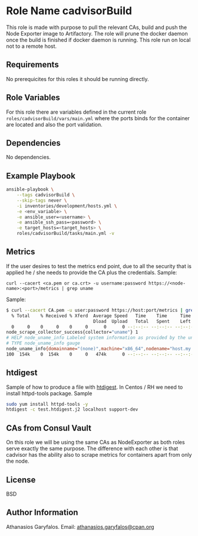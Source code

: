Role Name cadvisorBuild
=======================

This role is made with purpose to pull the relevant CAs, build and push the Node Exporter image to Artifactory. The role will prune the docker daemon once the build is finished if docker daemon is running. This role run on local not to a remote host.

Requirements
------------

No prerequicites for this roles it should be running directly.

Role Variables
--------------

For this role there are variables defined in the current role `roles/cadvisorBuild/vars/main.yml` where the ports binds for the container are located and also the port validation.

Dependencies
------------

No dependencies.

Example Playbook
----------------

```bash
ansible-playbook \
	--tags cadvisorBuild \
	--skip-tags never \
	-i inventories/development/hosts.yml \
	-e <env_variable> \
	-e ansible_user=<username> \
	-e ansible_ssh_pass=<password> \
	-e target_hosts=<target_hosts> \
	roles/cadvisorBuild/tasks/main.yml -v
```

Metrics
-------

If the user desires to test the metrics end point, due to all the security that is applied he / she needs to provide the CA plus the credentials. Sample:

`curl --cacert <ca.pem or ca.crt> -u username:password https://<node-name>:<port>/metrics | grep uname`

Sample:

```bash
$ curl --cacert CA.pem -u user:password https://host:port/metrics | grep uname
  % Total    % Received % Xferd  Average Speed   Time    Time     Time  Current
                                 Dload  Upload   Total   Spent    Left  Speed
  0     0    0     0    0     0      0      0 --:--:-- --:--:-- --:--:--     0node_scrape_collector_duration_seconds{collector="uname"} 2.075e-05
node_scrape_collector_success{collector="uname"} 1
# HELP node_uname_info Labeled system information as provided by the uname system call.
# TYPE node_uname_info gauge
node_uname_info{domainname="(none)",machine="x86_64",nodename="host.my.domain",release="3.10.0-1160.31.1.el7.x86_64",sysname="Linux",version="#1 SMP Wed May 26 20:18:08 UTC 2021"} 1
100  154k    0  154k    0     0   474k      0 --:--:-- --:--:-- --:--:--  475k
```

htdigest
--------

Sample of how to produce a file with [htdigest](https://httpd.apache.org/docs/2.4/programs/htdigest.html). In Centos / RH we need to install httpd-tools package. Sample

```bash
sudo yum install httpd-tools -y
htdigest -c test.htdigest.j2 localhost support-dev
```

CAs from Consul Vault
---------------------

On this role we will be using the same CAs as NodeExporter as both roles serve exactly the same purpose. The difference with each other is that cadvisor has the ability also to scrape metrics for containers apart from only the node.

License
-------

BSD

Author Information
------------------

Athanasios Garyfalos. Email: athanasios.garyfalos@cpan.org
